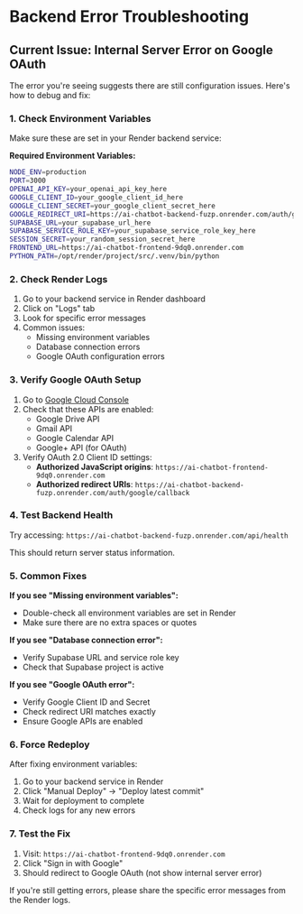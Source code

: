 # Backend Error Troubleshooting

## Current Issue: Internal Server Error on Google OAuth

The error you're seeing suggests there are still configuration issues. Here's how to debug and fix:

### 1. Check Environment Variables

Make sure these are set in your Render backend service:

**Required Environment Variables:**
```bash
NODE_ENV=production
PORT=3000
OPENAI_API_KEY=your_openai_api_key_here
GOOGLE_CLIENT_ID=your_google_client_id_here
GOOGLE_CLIENT_SECRET=your_google_client_secret_here
GOOGLE_REDIRECT_URI=https://ai-chatbot-backend-fuzp.onrender.com/auth/google/callback
SUPABASE_URL=your_supabase_url_here
SUPABASE_SERVICE_ROLE_KEY=your_supabase_service_role_key_here
SESSION_SECRET=your_random_session_secret_here
FRONTEND_URL=https://ai-chatbot-frontend-9dq0.onrender.com
PYTHON_PATH=/opt/render/project/src/.venv/bin/python
```

### 2. Check Render Logs

1. Go to your backend service in Render dashboard
2. Click on "Logs" tab
3. Look for specific error messages
4. Common issues:
   - Missing environment variables
   - Database connection errors
   - Google OAuth configuration errors

### 3. Verify Google OAuth Setup

1. Go to [Google Cloud Console](https://console.cloud.google.com/)
2. Check that these APIs are enabled:
   - Google Drive API
   - Gmail API
   - Google Calendar API
   - Google+ API (for OAuth)
3. Verify OAuth 2.0 Client ID settings:
   - **Authorized JavaScript origins**: `https://ai-chatbot-frontend-9dq0.onrender.com`
   - **Authorized redirect URIs**: `https://ai-chatbot-backend-fuzp.onrender.com/auth/google/callback`

### 4. Test Backend Health

Try accessing: `https://ai-chatbot-backend-fuzp.onrender.com/api/health`

This should return server status information.

### 5. Common Fixes

**If you see "Missing environment variables":**
- Double-check all environment variables are set in Render
- Make sure there are no extra spaces or quotes

**If you see "Database connection error":**
- Verify Supabase URL and service role key
- Check that Supabase project is active

**If you see "Google OAuth error":**
- Verify Google Client ID and Secret
- Check redirect URI matches exactly
- Ensure Google APIs are enabled

### 6. Force Redeploy

After fixing environment variables:
1. Go to your backend service in Render
2. Click "Manual Deploy" → "Deploy latest commit"
3. Wait for deployment to complete
4. Check logs for any new errors

### 7. Test the Fix

1. Visit: `https://ai-chatbot-frontend-9dq0.onrender.com`
2. Click "Sign in with Google"
3. Should redirect to Google OAuth (not show internal server error)

If you're still getting errors, please share the specific error messages from the Render logs.